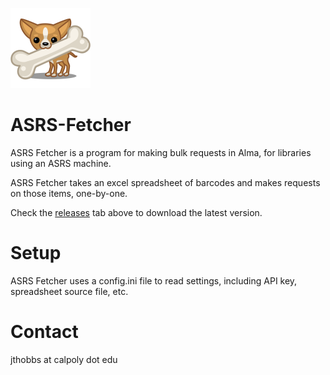 ![alt text](https://raw.githubusercontent.com/MrJeremyHobbs/ASRS-Fetcher/master/logo_large.png)

# ASRS-Fetcher
ASRS Fetcher is a program for making bulk requests in Alma, for libraries using an ASRS machine.

ASRS Fetcher takes an excel spreadsheet of barcodes and makes requests on those items, one-by-one.

Check the [releases](https://github.com/MrJeremyHobbs/ASRS-Fetcher/releases) tab above to download the latest version.

# Setup
ASRS Fetcher uses a config.ini file to read settings, including API key, spreadsheet source file, etc.

# Contact
jthobbs at calpoly dot edu
